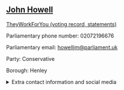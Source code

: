 ## <a href="https://members.parliament.uk/member/1606/contact">John Howell</a>

<a href="https://www.theyworkforyou.com/mp/14131/john_howell/henley">TheyWorkForYou (voting record, statements)</a> 

Parliamentary phone number: 02072196676 

Parliamentary email: howelljm@parliament.uk 

Party: Conservative 

Borough: Henley 

<details><summary>Extra contact information and social media</summary> 
<li>Website: https://www.johnhowell.org.uk/</li>
<li>Twitter: https://twitter.com/JHowellUK</li>
<li>Constituency office phone number: 01491613088</li>
<li>Constituency office email:</li>
<li>Facebook:</li>
<li>Instagram:</li>
<li>Youtube:</li>
<li>Linkedin:</li>
<li>Government department phone number:</li>
<li>Government department email:</li>
<li>Threads:</li>
<li>Party office phone number:</li>
<li>Party office email:</li>
<li>Tiktok:</li>
</details>